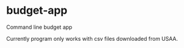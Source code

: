 # budget-app
Command line budget app

Currently program only works with csv files downloaded from USAA.
